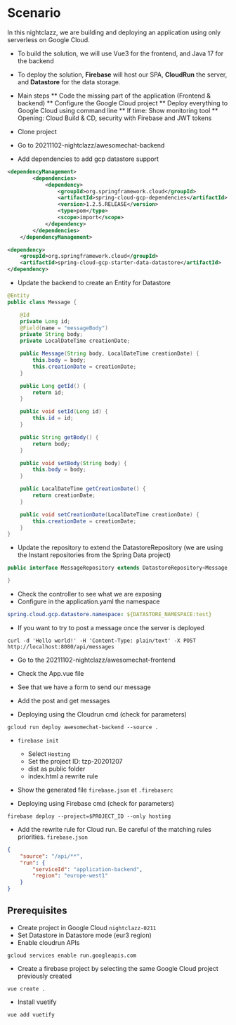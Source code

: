 # Scenario

In this nightclazz, we are building and deploying an application using only serverless on Google Cloud.
* To build the solution, we will use Vue3 for the frontend, and Java 17 for the backend
* To deploy the solution, **Firebase** will host our SPA, **CloudRun** the server, and **Datastore** for the data storage.

* Main steps
** Code the missing part of the application (Frontend & backend)
** Configure the Google Cloud project
** Deploy everything to Google Cloud using command line
** If time: Show monitoring tool
** Opening: Cloud Build & CD, security with Firebase and JWT tokens


* Clone project
* Go to 20211102-nightclazz/awesomechat-backend
* Add dependencies to add gcp datastore support
```xml
<dependencyManagement>
		<dependencies>
			<dependency>
				<groupId>org.springframework.cloud</groupId>
				<artifactId>spring-cloud-gcp-dependencies</artifactId>
				<version>1.2.5.RELEASE</version>
				<type>pom</type>
				<scope>import</scope>
			</dependency>
		</dependencies>
	</dependencyManagement>

<dependency>
    <groupId>org.springframework.cloud</groupId>
    <artifactId>spring-cloud-gcp-starter-data-datastore</artifactId>
</dependency>
```
* Update the backend to create an Entity for Datastore
```java
@Entity
public class Message {

    @Id
    private Long id;
    @Field(name = "messageBody")
    private String body;
    private LocalDateTime creationDate;

    public Message(String body, LocalDateTime creationDate) {
        this.body = body;
        this.creationDate = creationDate;
    }

    public Long getId() {
        return id;
    }

    public void setId(Long id) {
        this.id = id;
    }

    public String getBody() {
        return body;
    }

    public void setBody(String body) {
        this.body = body;
    }

    public LocalDateTime getCreationDate() {
        return creationDate;
    }

    public void setCreationDate(LocalDateTime creationDate) {
        this.creationDate = creationDate;
    }
}
```
* Update the repository to extend the DatastoreRepository (we are using the Instant repositories from the Spring Data project)
```java
public interface MessageRepository extends DatastoreRepository<Message, Long> {

}
```
* Check the controller to see what we are exposing
* Configure in the application.yaml the namespace
```yaml
spring.cloud.gcp.datastore.namespace: ${DATASTORE_NAMESPACE:test}
```

* If you want to try to post a message once the server is deployed
```
curl -d 'Hello world!' -H 'Content-Type: plain/text' -X POST http://localhost:8080/api/messages
```


* Go to the 20211102-nightclazz/awesomechat-frontend
* Check the App.vue file
* See that we have a form to send our message
* Add the post and get messages

* Deploying using the Cloudrun cmd (check for parameters)
```shell script
gcloud run deploy awesomechat-backend --source .
```

* `firebase init`
    * Select `Hosting`
    * Set the project ID: tzp-20201207
    * dist as public folder
    * index.html a rewrite rule

* Show the generated file `firebase.json` et `.firebaserc`
* Deploying using Firebase cmd (check for parameters)
```shell script
firebase deploy --project=$PROJECT_ID --only hosting
```

* Add the rewrite rule for Cloud run. Be careful of the matching rules priorities. `firebase.json`
```json
{
    "source": "/api/**",
    "run": {
        "serviceId": "application-backend",
        "region": "europe-west1"
    }
}
```


## Prerequisites

* Create project in Google Cloud `nightclazz-0211`
* Set Datastore in Datastore mode (eur3 region)
* Enable cloudrun APIs
```shell script
gcloud services enable run.googleapis.com
```

* Create a firebase project by selecting the same Google Cloud project previously created
```
vue create .
```
* Install vuetify
```
vue add vuetify
```
